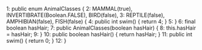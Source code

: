 1:  public enum AnimalClasses {
2:     MAMMAL(true), INVERTIBRATE(Boolean.FALSE), BIRD(false),
3:     REPTILE(false), AMPHIBIAN(false), FISH(false) {
4:        public int swim() { return 4; }
5:     }
6:     final boolean hasHair;
7:     public AnimalClasses(boolean hasHair) {
8:        this.hasHair = hasHair;
9:     }
10:    public boolean hasHair() { return hasHair; }
11:    public int swim() { return 0; }
12: }
